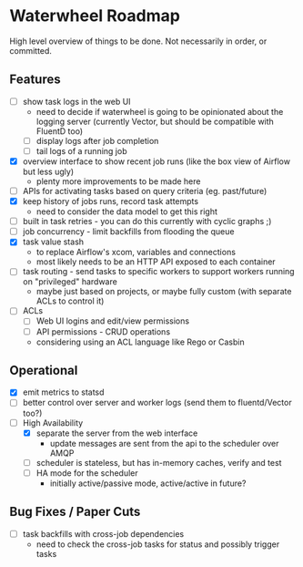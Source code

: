 Waterwheel Roadmap
==================

High level overview of things to be done.
Not necessarily in order, or committed.

Features
--------

* [ ] show task logs in the web UI
    * need to decide if waterwheel is going to be opinionated about the logging server (currently Vector, but should be
      compatible with FluentD too)
    * [ ] display logs after job completion
    * [ ] tail logs of a running job
* [x] overview interface to show recent job runs (like the box view of Airflow but less ugly)
    * plenty more improvements to be made here
* [ ] APIs for activating tasks based on query criteria (eg. past/future)
* [x] keep history of jobs runs, record task attempts
    * need to consider the data model to get this right    
* [ ] built in task retries - you can do this currently with cyclic graphs ;)
* [ ] job concurrency - limit backfills from flooding the queue
* [x] task value stash
    * to replace Airflow's xcom, variables and connections
    * most likely needs to be an HTTP API exposed to each container
* [ ] task routing - send tasks to specific workers to support workers running on "privileged" hardware
    * maybe just based on projects, or maybe fully custom (with separate ACLs to control it)
* [ ] ACLs
    * [ ] Web UI logins and edit/view permissions
    * [ ] API permissions - CRUD operations
    * considering using an ACL language like Rego or Casbin

Operational
-----------

* [x] emit metrics to statsd
* [ ] better control over server and worker logs (send them to fluentd/Vector too?)
* [ ] High Availability
    * [x] separate the server from the web interface
        * update messages are sent from the api to the scheduler over AMQP
    * [ ] scheduler is stateless, but has in-memory caches, verify and test
    * [ ] HA mode for the scheduler
        * initially active/passive mode, active/active in future?
        
Bug Fixes / Paper Cuts
----------------------

* [ ] task backfills with cross-job dependencies
    * need to check the cross-job tasks for status and possibly trigger tasks
